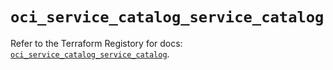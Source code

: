 # `oci_service_catalog_service_catalog`

Refer to the Terraform Registory for docs: [`oci_service_catalog_service_catalog`](https://registry.terraform.io/providers/oracle/oci/6.18.0/docs/resources/service_catalog_service_catalog).
